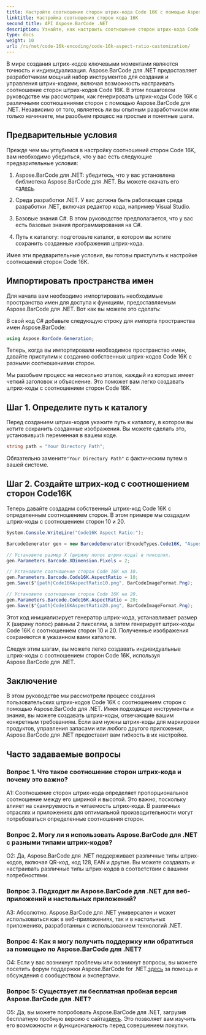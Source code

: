 ```yaml
---
title: Настройте соотношение сторон штрих-кода Code 16K с помощью Aspose.BarCode для .NET
linktitle: Настройка соотношения сторон кода 16K
second_title: API Aspose.BarCode .NET
description: Узнайте, как настроить соотношение сторон штрих-кода Code 16K с помощью Aspose.BarCode для .NET. Создавайте точные штрих-коды для своих приложений.
type: docs
weight: 10
url: /ru/net/code-16k-encoding/code-16k-aspect-ratio-customization/
---
```

В мире создания штрих-кодов ключевыми моментами являются точность и индивидуализация. Aspose.BarCode для .NET предоставляет разработчикам мощный набор инструментов для создания и управления штрих-кодами, включая возможность настраивать соотношение сторон штрих-кодов Code 16K. В этом пошаговом руководстве мы рассмотрим, как генерировать штрих-коды Code 16K с различными соотношениями сторон с помощью Aspose.BarCode для .NET. Независимо от того, являетесь ли вы опытным разработчиком или только начинаете, мы разобьем процесс на простые и понятные шаги.

## Предварительные условия

Прежде чем мы углубимся в настройку соотношений сторон Code 16K, вам необходимо убедиться, что у вас есть следующие предварительные условия:

1.  Aspose.BarCode для .NET: убедитесь, что у вас установлена библиотека Aspose.BarCode для .NET. Вы можете скачать его с[здесь](https://releases.aspose.com/barcode/net/).

2. Среда разработки .NET. У вас должна быть работающая среда разработки .NET, включая редактор кода, например Visual Studio.

3. Базовые знания C#. В этом руководстве предполагается, что у вас есть базовые знания программирования на C#.

4. Путь к каталогу: подготовьте каталог, в котором вы хотите сохранить созданные изображения штрих-кода.

Имея эти предварительные условия, вы готовы приступить к настройке соотношений сторон Code 16K.

## Импортировать пространства имен

Для начала вам необходимо импортировать необходимые пространства имен для доступа к функциям, предоставляемым Aspose.BarCode для .NET. Вот как вы можете это сделать:

В свой код C# добавьте следующую строку для импорта пространства имен Aspose.BarCode:

```csharp
using Aspose.BarCode.Generation;
```

Теперь, когда вы импортировали необходимое пространство имен, давайте приступим к созданию собственных штрих-кодов Code 16K с разными соотношениями сторон.

Мы разобьем процесс на несколько этапов, каждый из которых имеет четкий заголовок и объяснение. Это поможет вам легко создавать штрих-коды с соотношением сторон Code 16K.

## Шаг 1. Определите путь к каталогу

 Перед созданием штрих-кодов укажите путь к каталогу, в котором вы хотите сохранить созданные изображения. Вы можете сделать это, установив`path` переменная в вашем коде.

```csharp
string path = "Your Directory Path";
```

 Обязательно замените`"Your Directory Path"` с фактическим путем в вашей системе.

## Шаг 2. Создайте штрих-код с соотношением сторон Code16K

Теперь давайте создадим собственный штрих-код Code 16K с определенным соотношением сторон. В этом примере мы создадим штрих-коды с соотношением сторон 10 и 20.

```csharp
System.Console.WriteLine("Code16K Aspect Ratio:");

BarcodeGenerator gen = new BarcodeGenerator(EncodeTypes.Code16K, "Aspose.BarCode");

// Установите размер X (ширину полос штрих-кода) в пикселях.
gen.Parameters.Barcode.XDimension.Pixels = 2;

// Установите соотношение сторон Code 16K на 10.
gen.Parameters.Barcode.Code16K.AspectRatio = 10;
gen.Save($"{path}Code16KAspectRatio10.png", BarCodeImageFormat.Png);

// Установите соотношение сторон Code 16K на 20.
gen.Parameters.Barcode.Code16K.AspectRatio = 20;
gen.Save($"{path}Code16KAspectRatio20.png", BarCodeImageFormat.Png);
```

Этот код инициализирует генератор штрих-кода, устанавливает размер X (ширину полос) равным 2 пикселям, а затем генерирует штрих-коды Code 16K с соотношением сторон 10 и 20. Полученные изображения сохраняются в указанном вами каталоге.

Следуя этим шагам, вы можете легко создавать индивидуальные штрих-коды с соотношением сторон Code 16K, используя Aspose.BarCode для .NET.

## Заключение

В этом руководстве мы рассмотрели процесс создания пользовательских штрих-кодов Code 16K с соотношением сторон с помощью Aspose.BarCode для .NET. Имея подходящие инструменты и знания, вы можете создавать штрих-коды, отвечающие вашим конкретным требованиям. Если вам нужны штрих-коды для маркировки продуктов, управления запасами или любого другого приложения, Aspose.BarCode для .NET предоставит вам гибкость в их настройке.

## Часто задаваемые вопросы

### Вопрос 1. Что такое соотношение сторон штрих-кода и почему это важно?

A1: Соотношение сторон штрих-кода определяет пропорциональное соотношение между его шириной и высотой. Это важно, поскольку влияет на сканируемость и читаемость штрих-кода. В различных отраслях и приложениях для оптимальной производительности могут потребоваться определенные соотношения сторон.

### Вопрос 2. Могу ли я использовать Aspose.BarCode для .NET с разными типами штрих-кодов?

О2: Да, Aspose.BarCode для .NET поддерживает различные типы штрих-кодов, включая QR-код, код 128, EAN и другие. Вы можете создавать и настраивать различные типы штрих-кодов в соответствии с вашими потребностями.

### Вопрос 3. Подходит ли Aspose.BarCode для .NET для веб-приложений и настольных приложений?

А3: Абсолютно. Aspose.BarCode для .NET универсален и может использоваться как в веб-приложениях, так и в настольных приложениях, разработанных с использованием технологий .NET.

### Вопрос 4: Как я могу получить поддержку или обратиться за помощью по Aspose.BarCode для .NET?

 О4: Если у вас возникнут проблемы или возникнут вопросы, вы можете посетить форум поддержки Aspose.BarCode for .NET.[здесь](https://forum.aspose.com/c/barcode/13) за помощь и обсуждения с сообществом и экспертами.

### Вопрос 5: Существует ли бесплатная пробная версия Aspose.BarCode для .NET?

 О5: Да, вы можете попробовать Aspose.BarCode для .NET, загрузив бесплатную пробную версию с сайта[здесь](https://releases.aspose.com/). Это позволяет вам изучить его возможности и функциональность перед совершением покупки.
